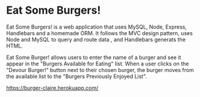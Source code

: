 # Eat Some Burgers!

Eat Some Burgers! is a web application that uses MySQL, Node, Express, Handlebars and a homemade ORM. It follows the MVC design pattern, uses Node and MySQL to query and route data , and Handlebars generats the HTML.

Eat Some Burger! allows users to enter the name of a burger and see it appear in the "Burgers Available for Eating" list.  When a user clicks on the "Devour Burger!" button next to their chosen burger, the burger moves from the available list to the "Burgers Previously Enjoyed List".  

https://burger-claire.herokuapp.com/

